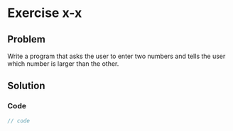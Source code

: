 # Exercise x-x

## Problem
Write a program that asks the user to enter two numbers and tells the user which number is larger than the other.

## Solution

### Code
```Cpp
// code
```
